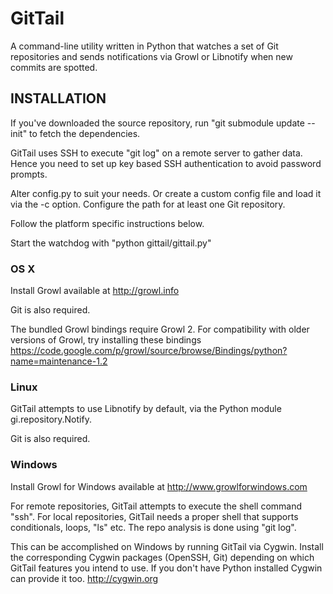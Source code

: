 GitTail
=======

A command-line utility written in Python that watches a set of Git repositories
and sends notifications via Growl or Libnotify when new commits are spotted.


INSTALLATION
------------

If you've downloaded the source repository, run "git submodule update --init"
to fetch the dependencies.

GitTail uses SSH to execute "git log" on a remote server to gather data.
Hence you need to set up key based SSH authentication to avoid password prompts.

Alter config.py to suit your needs. Or create a custom config file and load it
via the -c option. Configure the path for at least one Git repository.

Follow the platform specific instructions below.

Start the watchdog with "python gittail/gittail.py"


### OS X

Install Growl available at http://growl.info

Git is also required.

The bundled Growl bindings require Growl 2. For compatibility with older
versions of Growl, try installing these bindings
https://code.google.com/p/growl/source/browse/Bindings/python?name=maintenance-1.2


### Linux

GitTail attempts to use Libnotify by default,
via the Python module gi.repository.Notify.

Git is also required.


### Windows

Install Growl for Windows available at http://www.growlforwindows.com

For remote repositories, GitTail attempts to execute the shell command "ssh".
For local repositories, GitTail needs a proper shell that supports conditionals,
loops, "ls" etc. The repo analysis is done using "git log".

This can be accomplished on Windows by running GitTail via Cygwin. Install the
corresponding Cygwin packages (OpenSSH, Git) depending on which GitTail features
you intend to use. If you don't have Python installed Cygwin can provide it too.
http://cygwin.org
